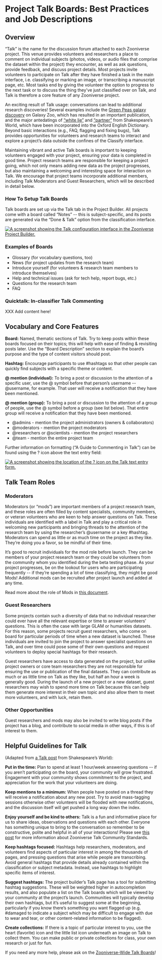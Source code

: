 # Project Talk Boards: Best Practices and Job Descriptions

## Overview

“Talk” is the name for the discussion forum attached to each Zooniverse project.  This venue provides volunteers and researchers a place to comment on individual subjects (photos, videos, or audio files that comprise the dataset within the project) they encounter, as well as ask questions, provide feedback, and discuss project details. Most projects invite volunteers to participate on Talk after they have finished a task in the main interface, i.e. classifying or marking an image, or transcribing a manuscript page, etc. Most tasks end by giving the volunteer the option to progress to the next task or to discuss the thing they’ve just classified over on Talk, and Talk is therefore a core feature of any Zooniverse project. 

An exciting result of Talk usage: conversations can lead to additional research discoveries! Several examples include the [Green Peas galaxy discovery](http://adsabs.harvard.edu/abs/2009MNRAS.399.1191C) on Galaxy Zoo, which has resulted in an important publication, and the major antedatings of [“white lie”](https://blog.shakespearesworld.org/2017/04/05/shakespeares-world-and-updating-the-oed-a-splendid-antedating-of-white-lie/) and [“partner”](https://blog.shakespearesworld.org/2018/05/08/a-huge-find-for-the-oed-a-startling-antedating-for-partner-meaning-spouse/) from Shakespeare’s World, which have been incorporated into the Oxford English Dictionary.  Beyond basic interactions (e.g., FAQ, flagging and fixing bugs), Talk provides opportunities for volunteers and research teams to interact and explore a project’s data outside the confines of the Classify interface.

Maintaining vibrant and active Talk boards is important to keeping volunteers engaged with your project, ensuring your data is completed in good time. Project research teams are responsible for keeping a project going, which not only means adding new data as the project progresses, but also maintaining a welcoming and interesting space for interaction on Talk. We encourage that project teams incorporate additional members, including Talk Moderators and Guest Researchers, which will be described in detail below. 

### How To Setup Talk Boards

Talk boards are set up via the Talk tab in the Project Builder. All projects come with a board called “Notes” -- this is subject-specific, and its posts are generated via the “Done & Talk” option from the classification interface.

[![A screenshot showing the Talk configuration interface in the Zooniverse Project Builder.](/img/next-steps-images/talk-config-screenshot.png)](/img/next-steps-images/talk-config-screenshot.png)

### Examples of Boards

- Glossary (for vocabulary questions, too)
- News (for project updates from the research team)
- Introduce yourself (for volunteers & research team members to introduce themselves)
- Help and technical issues (ask for tech help, report bugs, etc.)
- Questions for the research team
- FAQ

### Quicktalk: In-classifier Talk Commenting

XXX Add content here!

## Vocabulary and Core Features

**Board:** Named, thematic sections of Talk. Try to keep posts within these boards focused on their topics; this will help with ease of finding & revisiting posts later. Use the “Board Description” section to explain the board’s purpose and the type of content visitors should post.

**Hashtag:** Encourage participants to use #hashtags so that other people can quickly find subjects with a specific theme or content.

**@ mention (individual):** To bring a post or discussion to the attention of a specific user, use the @ symbol before that person’s username -- @username, for example. That user will receive a notification that they have been mentioned.

**@ mention (group):** To bring a post or discussion to the attention of a group of people, use the @ symbol before a group (see list below). That entire group will receive a notification that they have been mentioned.

- @admins - mention the project administrators (owners & collaborators)
- @moderators - mention the project moderators
- @researchers or @scientists - mention the project researchers
- @team - mention the entire project team

Further information on formatting (“A Guide to Commenting in Talk”) can be found using the ? icon above the text entry field:

[![A screenshot showing the location of the ? icon on the Talk text entry form.](/img/next-steps-images/talk-help-icon-screenshot.png)](/img/next-steps-images/talk-help-icon-screenshot.png)

## Talk Team Roles

### Moderators
Moderators (or “mods”) are important members of a project research team, and these roles are often filled by content specialists, community members, or veteran volunteers who are keen to help answer questions on Talk.  These individuals are identified with a label in Talk and play a critical role in welcoming new participants and bringing threads to the attention of the research team by using the researcher’s @username or a key #hashtag.  Moderators can spend as little or as much time on the project as they like. They’re doing you a favor, so be mindful of their time.

It’s good to recruit individuals for the mod role before launch. They can be members of your project research team or they could be volunteers from the community whom you identified during the beta testing phase. As your project progresses, be on the lookout for users who are participating frequently -- if they’re spending a lot of time classifying, they might be good Mods!  Additional mods can be recruited after project launch and added at any time.

Read more about the role of Mods in [this document](https://docs.google.com/document/d/1L8LwYy_uUxwX1NqE5sXi0fnrjZKG1DZu1fWLath9BOE/edit). 

### Guest Researchers
Some projects contain such a diversity of data that no individual researcher could ever have all the relevant expertise or time to answer volunteers’ questions. This is often the case with large GLAM or humanities datasets. For this reason, some projects recruit guest researchers, who come on board for particular periods of time when a new dataset is launched. These individuals are invited to join the project to answer specialist questions on Talk, and over time could pose some of their own questions and request volunteers to deploy special hashtags for their research.

Guest researchers have access to data generated on the project, but unlike project owners or core team researchers they are not responsible for ensuring the use or publication of the final datasets. They can contribute as much or as little time on Talk as they like, but half an hour a week is generally good. During the launch of a new project or a new dataset, guest researchers may wish to spend more time on Talk because this can help them generate more interest in their own topic and also allow them to meet more volunteers, and with luck, retain them.

### Other Opportunities
Guest researchers and mods may also be invited to write blog posts if the project has a blog, and contribute to social media in other ways, if this is of interest to them.


## Helpful Guidelines for Talk
(Adapted from [a Talk post](https://www.zooniverse.org/projects/zooniverse/shakespeares-world/talk/323/40936) from Shakespeare’s World): 

**Put in the time:** Plan to spend at least 1 hour/week answering questions -- if you aren’t participating on the board, your community will grow frustrated. Engagement with your community shows commitment to the project, and appreciation for the work that your volunteers are doing.

**Keep mentions to a minimum:** When people have posted on a thread they will receive a notification about any new post. Try to avoid mass-tagging sessions otherwise other volunteers will be flooded with new notifications, and the discussion itself will get pushed a long way down the index.

**Enjoy yourself and be kind to others:** Talk is a fun and informative place for us to share ideas, observations and questions with each other. Everyone has something unique to bring to the conversation so remember to be constructive, polite and helpful in all of your interactions!  Please see [this post](https://www.zooniverse.org/talk/14/672147) for more information about Zooniverse Talk Community Standards.

**Keep hashtags focused:** Hashtags help researchers, moderators, and volunteers find aspects of particular interest in among the thousands of pages, and pressing questions that arise while people are transcribing. Avoid general hashtags that provide details already contained within the classification or subject metadata. Instead, use hashtags to highlight specific items of interest.

**Suggest hashtags:** The project builder’s Talk page has a tool for submitting hashtag suggestions.  These will be weighted higher in autocompletion results, and also populate a list on the Talk boards which will be viewed by your community at the project’s launch. Communities will typically develop their own hashtags, but it’s useful to suggest some at the beginning, particularly if you know there’s something you want flagged up (e.g. #damaged to indicate a subject which may be difficult to engage with due to wear and tear, or other content-related information to be flagged).

**Create collections:** If there is a topic of particular interest to you, use the heart (favorite) icon and the little list icon underneath an image on Talk to collect them. You can make public or private collections for class, your own research or just for fun.

If you need any more help, please ask on the [Zooniverse-Wide Talk Boards](https://www.zooniverse.org/talk/)!